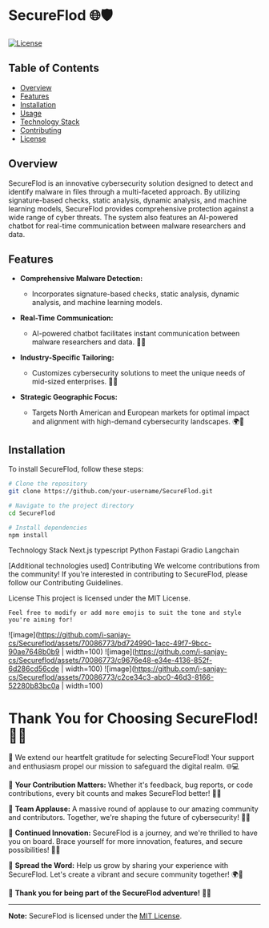 # SecureFlod 🌐🛡️

[![License](https://img.shields.io/badge/license-MIT-blue.svg)](https://opensource.org/licenses/MIT)

## Table of Contents
- [Overview](#overview)
- [Features](#features)
- [Installation](#installation)
- [Usage](#usage)
- [Technology Stack](#technology-stack)
- [Contributing](#contributing)
- [License](#license)

## Overview

SecureFlod is an innovative cybersecurity solution designed to detect and identify malware in files through a multi-faceted approach. By utilizing signature-based checks, static analysis, dynamic analysis, and machine learning models, SecureFlod provides comprehensive protection against a wide range of cyber threats. The system also features an AI-powered chatbot for real-time communication between malware researchers and data.

## Features

- **Comprehensive Malware Detection:**
  - Incorporates signature-based checks, static analysis, dynamic analysis, and machine learning models.

- **Real-Time Communication:**
  - AI-powered chatbot facilitates instant communication between malware researchers and data. 🤖💬

- **Industry-Specific Tailoring:**
  - Customizes cybersecurity solutions to meet the unique needs of mid-sized enterprises. 🎩👔

- **Strategic Geographic Focus:**
  - Targets North American and European markets for optimal impact and alignment with high-demand cybersecurity landscapes. 🌍🎯

## Installation

To install SecureFlod, follow these steps:

```bash
# Clone the repository
git clone https://github.com/your-username/SecureFlod.git

# Navigate to the project directory
cd SecureFlod

# Install dependencies
npm install
```


Technology Stack
Next.js
typescript
Python
Fastapi
Gradio
Langchain

[Additional technologies used]
Contributing
We welcome contributions from the community! If you're interested in contributing to SecureFlod, please follow our Contributing Guidelines.

License
This project is licensed under the MIT License.

```
Feel free to modify or add more emojis to suit the tone and style you're aiming for!
```

![image](https://github.com/i-sanjay-cs/Secureflod/assets/70086773/bd724990-1acc-49f7-9bcc-90ae7648b0b9 | width=100)
![image](https://github.com/i-sanjay-cs/Secureflod/assets/70086773/c9676e48-e34e-4136-852f-6d286cd56cde | width=100)
![image](https://github.com/i-sanjay-cs/Secureflod/assets/70086773/c2ce34c3-abc0-46d3-8166-52280b83bc0a | width=100)




# Thank You for Choosing SecureFlod! 🌟✨

🚀 We extend our heartfelt gratitude for selecting SecureFlod! Your support and enthusiasm propel our mission to safeguard the digital realm. 🌐💻

💖 **Your Contribution Matters:** Whether it's feedback, bug reports, or code contributions, every bit counts and makes SecureFlod better! 🙏🌈

👏 **Team Applause:** A massive round of applause to our amazing community and contributors. Together, we're shaping the future of cybersecurity! 👏🚀

🌟 **Continued Innovation:** SecureFlod is a journey, and we're thrilled to have you on board. Brace yourself for more innovation, features, and secure possibilities! 🎩💼

🌈 **Spread the Word:** Help us grow by sharing your experience with SecureFlod. Let's create a vibrant and secure community together! 🌍🤝

🙌 **Thank you for being part of the SecureFlod adventure!** 🙌✨


---

**Note:** SecureFlod is licensed under the [MIT License](LICENSE).


